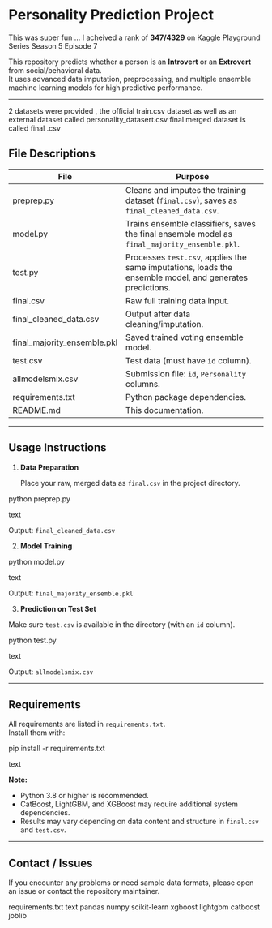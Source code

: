 # Personality Prediction Project

This was super fun ... I acheived a rank of **347/4329** on Kaggle Playground Series Season 5 Episode 7


This repository predicts whether a person is an **Introvert** or an **Extrovert** from social/behavioral data.  
It uses advanced data imputation, preprocessing, and multiple ensemble machine learning models for high predictive performance.

---

2 datasets were provided , the official train.csv dataset as well as an external dataset called personality_datasert.csv 
final merged dataset is called final .csv

## File Descriptions

| File                | Purpose                                                                                                    |
|---------------------|-----------------------------------------------------------------------------------------------------------|
| preprep.py          | Cleans and imputes the training dataset (`final.csv`), saves as `final_cleaned_data.csv`.                 |
| model.py            | Trains ensemble classifiers, saves the final ensemble model as `final_majority_ensemble.pkl`.              |
| test.py             | Processes `test.csv`, applies the same imputations, loads the ensemble model, and generates predictions.   |
| final.csv           | Raw full training data input.                                                                              |
| final_cleaned_data.csv | Output after data cleaning/imputation.                                                                 |
| final_majority_ensemble.pkl | Saved trained voting ensemble model.                                                              |
| test.csv            | Test data (must have `id` column).                                                                        |
| allmodelsmix.csv    | Submission file: `id`, `Personality` columns.                                                             |
| requirements.txt    | Python package dependencies.                                                                              |
| README.md           | This documentation.                                                                                       |

---

## Usage Instructions

1. **Data Preparation**

   Place your raw, merged data as `final.csv` in the project directory.

python preprep.py

text

Output: `final_cleaned_data.csv`

2. **Model Training**

python model.py

text

Output: `final_majority_ensemble.pkl`

3. **Prediction on Test Set**

Make sure `test.csv` is available in the directory (with an `id` column).

python test.py

text

Output: `allmodelsmix.csv`

---

## Requirements

All requirements are listed in `requirements.txt`.  
Install them with:

pip install -r requirements.txt

text

**Note:**  
- Python 3.8 or higher is recommended.  
- CatBoost, LightGBM, and XGBoost may require additional system dependencies.
- Results may vary depending on data content and structure in `final.csv` and `test.csv`.

---

## Contact / Issues

If you encounter any problems or need sample data formats, please open an issue or contact the repository maintainer.

requirements.txt
text
pandas
numpy
scikit-learn
xgboost
lightgbm
catboost
joblib
